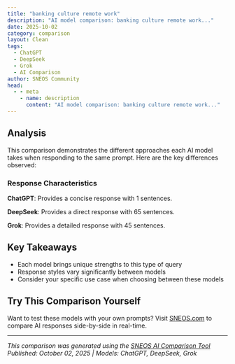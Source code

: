 ```yaml
---
title: "banking culture remote work"
description: "AI model comparison: banking culture remote work..."
date: 2025-10-02
category: comparison
layout: Clean
tags:
  - ChatGPT
  - DeepSeek
  - Grok
  - AI Comparison
author: SNEOS Community
head:
  - - meta
    - name: description
      content: "AI model comparison: banking culture remote work..."
---
```


<ChatComparison
  title="banking culture remote work"
  prompt="banking culture remote work"
  :responses='{
    "ChatGPT": "Error calling OpenAI API.",
    "DeepSeek": "Of course. The collision of traditional **banking culture** and the rise of **remote work** is one of the most significant and challenging transformations in the modern corporate world.\n\nHere\u2019s a detailed breakdown of the dynamics at play, the challenges, and the emerging future.\n\n### The Traditional Banking Culture: The \u0022Old World\u0022\n\nBanking has historically been built on a culture of:\n\n1.  **Presence and Visibility:** \u0022Face time\u0022 was crucial. Being seen at your desk, especially early and late, was a proxy for dedication and productivity. Management was often done by walking around.\n2.  **Formality and Hierarchy:** Clear chains of command, suits, a physical trading floor, and formal meetings were the norms. Communication was often top-down.\n3.  **Control and Security:** Banks are fortresses of sensitive financial data. The physical office was a controlled environment with secure networks, monitored entry/exit, and limited personal device use.\n4.  **Collaboration and Apprenticeship:** Junior employees learned by sitting next to seniors, overhearing phone calls, and being immersed in the office\u0027s social and professional fabric.\n5.  **Client-Facing Rituals:** A huge part of banking, especially in investment and commercial banking, revolves around in-person client meetings, lunches, and networking events.\n\n### The Shock of Remote Work: The \u0022New World\u0022\n\nThe pandemic forced a rapid shift to remote work, challenging every pillar of the old culture.\n\n#### **Major Challenges in the Transition**\n\n1.  **The Trust Deficit:** The biggest hurdle. Managers schooled in the \u0022visibility = productivity\u0022 model struggle to trust employees they can\u0027t see. This often leads to over-monitoring through software, which can damage morale.\n2.  **Security Risks:** The attack surface exploded. Home networks are less secure than office firewalls. The risk of data leakage (intentional or accidental) is higher, requiring massive investments in VPNs, zero-trust architectures, and employee training.\n3.  **Cultural Erosion:** How do you maintain a cohesive company culture, foster team bonds, or onboard new hires when there\u0027s no water cooler, no shared coffee breaks, and no casual hallway conversations? This can lead to employee disconnection and siloed teams.\n4.  **Inequity and Two-Tier Systems:**\n    *   **Front Office vs. Back Office:** Traders, relationship managers, and branch staff often need to be on-site, while HR, IT, and analytics can work remotely. This can create a divide between \u0022essential\u0022 on-site staff and \u0022remote\u0022 staff.\n    *   **The \u0022Proximity Bias\u0022:** Employees who choose to come into the office may have better visibility and faster career advancement, unfairly penalizing those who work remotely effectively.\n5.  **Innovation and Spontaneous Collaboration:** The \u0022magic\u0022 of a trading floor or a team huddling around a whiteboard is hard to replicate on Zoom. Many argue that spontaneous, creative problem-solving suffers in a fully remote setting.\n\n### The Emerging Hybrid Model and Its Benefits\n\nDespite the challenges, banks are not returning to a full 5-day office week. A **hybrid model** is becoming the standard, and it offers significant advantages:\n\n1.  **Access to a Wider Talent Pool:** Banks are no longer geographically constrained. They can hire the best tech talent, quants, or analysts from anywhere, crucial for competing with fintech companies.\n2.  **Increased Employee Satisfaction and Retention:** Remote work offers flexibility, eliminates commutes, and improves work-life balance. This is a powerful tool for attracting and retaining talent, especially younger generations.\n3.  **Potential for Productivity Gains:** For focused, analytical work (e.g., financial modeling, coding, report writing), many employees are more productive without office distractions.\n4.  **Reduced Real Estate Costs:** Banks can significantly downsize their expensive office footprints in city centers.\n\n### How Banking Culture is Adapting and Evolving\n\nThe culture is not just being eroded; it\u0027s being **rewritten**. Successful banks are actively managing this change:\n\n*   **From Presence to Output:** Managers are being trained to evaluate based on deliverables and results, not hours logged online.\n*   **Intentional Communication:** Replacing hallway chats with scheduled virtual check-ins, dedicated collaboration tools (Slack, Teams), and \u0022virtual coffee\u0022 meetings.\n*   **Reinventing the Office:** The office is becoming a **collaboration hub**. Instead of rows of desks, it\u0027s designed for team meetings, client pitches, and building social capital. People come in with a purpose.\n*   **Hyper-Focus on Cybersecurity:** Implementing robust security protocols, mandatory training, and secure technology is now a non-negotiable pillar of remote work policy.\n*   **Reimagining Onboarding and Mentorship:** Creating structured virtual mentorship programs and using technology to make new hires feel connected from day one.\n\n### The Future: A Blended Culture\n\nThe future of banking culture is not fully remote, nor is it a return to 2019. It\u0027s a **blended, more flexible culture** that prioritizes:\n\n*   **Trust and Autonomy:** Empowering employees to manage their work and time.\n*   **Digital-First Collaboration:** Seamlessly integrating in-person and remote participants.\n*   **Purpose-Driven Office Use:** The office is for what it does best: collaboration, culture-building, and complex training.\n*   **Talent-Centricity:** Using flexibility as a key competitive advantage in the war for talent.\n\n**In conclusion,** the shift to remote work has been a forced experiment that exposed the weaknesses of traditional banking culture but also revealed new possibilities. The most successful banks will be those that proactively shape this new hybrid culture, leveraging its benefits while mitigating its risks, ultimately creating a more resilient, modern, and attractive workplace.",
    "Grok": "The concept of **banking culture in the context of remote work** refers to how traditional banking institutions, which have historically relied on in-person interactions and hierarchical structures, adapt their organizational culture, values, and operational practices to a remote or hybrid working environment. Banking culture typically emphasizes trust, compliance, security, and customer service, and transitioning to remote work presents both challenges and opportunities in maintaining these priorities.\n\nHere are some key aspects of banking culture in the context of remote work, along with challenges and strategies to address them:\n\n### 1. **Core Elements of Banking Culture in Remote Work**\n   - **Trust and Accountability**: Banking is built on trust, both internally among employees and externally with customers. Remote work can make it harder to foster trust without face-to-face interactions, so organizations must emphasize transparency and accountability.\n   - **Customer-Centric Focus**: Banks prioritize customer service, and remote work requires adapting communication channels to ensure clients still feel valued and supported (e.g., virtual meetings, chat support, and secure digital platforms).\n   - **Compliance and Security**: The banking sector is highly regulated, and remote work introduces risks related to data security, fraud, and adherence to policies. A strong culture of compliance must be reinforced through training and technology.\n   - **Collaboration and Teamwork**: Banking often involves teamwork across departments (e.g., loans, investments, customer service). Remote work can hinder spontaneous collaboration, so fostering a culture of communication through digital tools is essential.\n\n### 2. **Challenges of Remote Work in Banking Culture**\n   - **Isolation and Employee Engagement**: Remote work can lead to feelings of isolation, reducing team cohesion and morale. Banking culture often thrives on mentorship and in-person training, which can be harder to replicate remotely.\n   - **Data Security Risks**: With employees accessing sensitive customer information from home, there\u2019s a heightened risk of data breaches. Banking culture must prioritize strict cybersecurity protocols and employee awareness.\n   - **Work-Life Balance**: The high-pressure environment of banking can be exacerbated by remote work, as employees may struggle to disconnect, leading to burnout. A supportive culture is needed to promote balance.\n   - **Onboarding and Training**: New hires may struggle to absorb the organization\u0027s culture and values without in-person interaction, which is critical in a trust-based industry like banking.\n   - **Monitoring Performance**: Managers may find it challenging to assess employee performance without direct supervision, and a culture overly focused on micromanagement can erode trust.\n\n### 3. **Strategies to Adapt Banking Culture for Remote Work**\n   - **Leverage Technology for Collaboration**: Use tools like Microsoft Teams, Slack, or Zoom to maintain team communication and replicate the camaraderie of office environments through virtual coffee breaks or team-building activities.\n   - **Prioritize Cybersecurity**: Invest in secure VPNs, multi-factor authentication, and regular security training to protect sensitive data. Reinforce a culture of responsibility around data handling.\n   - **Foster Employee Well-Being**: Promote a culture that values mental health by offering flexible schedules, wellness programs, and resources for remote workers to maintain work-life balance.\n   - **Redefine Leadership and Communication**: Encourage leaders to be more approachable and empathetic in a remote setting. Regular check-ins and transparent communication can help maintain trust and alignment with the bank\u2019s values.\n   - **Adapt Training Programs**: Develop robust virtual onboarding and training programs to immerse new hires in the bank\u2019s culture, values, and compliance standards. Use e-learning platforms and mentorship programs to bridge the gap.\n   - **Focus on Results, Not Presence**: Shift the culture from valuing physical presence to measuring outcomes and productivity. This can help build trust and empower employees in a remote environment.\n   - **Maintain Customer Focus**: Equip remote teams with tools to provide seamless customer experiences, such as secure video consultations and personalized digital services, ensuring the customer remains at the heart of the culture.\n\n### 4. **Benefits of Remote Work in Banking Culture**\n   - **Access to Wider Talent Pool**: Remote work allows banks to hire talent from diverse geographic locations, fostering a more inclusive culture.\n   - **Cost Efficiency**: Reducing the need for large office spaces can lower costs, allowing resources to be redirected toward employee development or customer service initiatives.\n   - **Increased Flexibility**: Offering remote work options can improve employee satisfaction and retention, aligning with modern workplace expectations and enhancing the bank\u2019s culture as forward-thinking.\n\n### 5. **Examples of Cultural Shifts in Banking**\n   - **Digital-First Mindset**: Many banks, such as JPMorgan Chase and Citi, have embraced hybrid work models post-COVID-19, investing heavily in digital tools to maintain a collaborative culture remotely.\n   - **Employee-Centric Policies**: Some banks have introduced mental health resources and flexible schedules to adapt their traditionally rigid culture to the needs of remote workers.\n   - **Innovation and Agility**: Remote work has pushed banks to adopt more agile practices, breaking away from slow, hierarchical decision-making to a culture that values innovation and quick adaptation.\n\n### Conclusion\nAdapting banking culture to remote work requires balancing the industry\u2019s traditional values\u2014trust, security, and customer focus\u2014with the demands of a digital, distributed workforce. By leveraging technology, prioritizing employee well-being, and maintaining a strong focus on compliance and customer service, banks can create a remote-friendly culture that upholds their core principles while embracing modern work trends."
  }'
  published-date="14:28"
/>

## Analysis

This comparison demonstrates the different approaches each AI model takes when responding to the same prompt. Here are the key differences observed:

### Response Characteristics

**ChatGPT**: Provides a concise response with 1 sentences. 

**DeepSeek**: Provides a direct response with 65 sentences. 

**Grok**: Provides a detailed response with 45 sentences. 

## Key Takeaways

- Each model brings unique strengths to this type of query
- Response styles vary significantly between models
- Consider your specific use case when choosing between these models

## Try This Comparison Yourself

Want to test these models with your own prompts? Visit [SNEOS.com](https://sneos.com) to compare AI responses side-by-side in real-time.

---

*This comparison was generated using the [SNEOS AI Comparison Tool](https://sneos.com)*
*Published: October 02, 2025 | Models: ChatGPT, DeepSeek, Grok*

